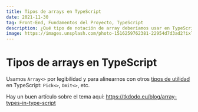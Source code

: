 ```yaml
---
title: Tipos de arrays en TypeScript
date: 2021-11-30
tag: Front-End, Fundamentos del Proyecto, TypeScript
description: ¿Qué tipo de notación de array deberíamos usar en TypeScript?
image: https://images.unsplash.com/photo-1516259762381-22954d7d3ad2?ixlib=rb-4.0.3&ixid=M3wxMjA3fDB8MHxwaG90by1wYWdlfHx8fGVufDB8fHx8fA%3D%3D&auto=format&fit=crop&w=1489&q=80
---
```


# Tipos de arrays en TypeScript

Usamos `Array<>` por legibilidad y para alinearnos con otros [tipos de utilidad](https://www.typescriptlang.org/docs/handbook/utility-types.html) en TypeScript: `Pick<>`, `Omit<>`, etc.

Hay un buen artículo sobre el tema aquí: https://tkdodo.eu/blog/array-types-in-type-script